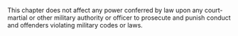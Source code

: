 This chapter does not affect any power conferred by law upon any court-martial or other military authority or officer to prosecute and punish conduct and offenders violating military codes or laws.